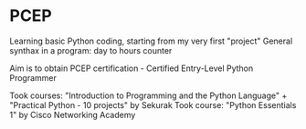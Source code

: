 # PCEP
Learning basic Python coding, starting from my very first "project" 
General synthax in a program: day to hours counter

Aim is to obtain PCEP certification - Certified Entry-Level Python Programmer

Took courses: "Introduction to Programming and the Python Language" + "Practical Python - 10 projects" by Sekurak
Took course: "Python Essentials 1" by Cisco Networking Academy

